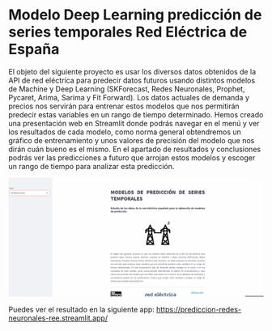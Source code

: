 # Modelo Deep Learning predicción de series temporales Red Eléctrica de España

El objeto del siguiente proyecto es usar los diversos datos obtenidos de la API de red eléctrica para predecir datos futuros usando distintos modelos de Machine y Deep Learning (SKForecast, Redes Neuronales, Prophet, Pycaret, Arima, Sarima y Fit Forward).
Los datos actuales de demanda y precios nos servirán para entrenar estos modelos que nos permitirán predecir estas variables en un rango de tiempo determinado.
Hemos creado una presentación web en Streamlit donde podrás navegar en el menú y ver los resultados de cada modelo, como norma general obtendremos un gráfico de entrenamiento y unos valores de precisión del modelo que nos dirán cuán bueno es el mismo. 
En el apartado de resultados y conclusiones podrás ver las predicciones a futuro que arrojan estos modelos y escoger un rango de tiempo para analizar esta predicción.

![](https://github.com/Dande8719/Predicci-n-de-series-temporales-con-Redes-Neuronales-Datos-REE-/blob/main/Streamlit_REE.gif)

Puedes ver el resultado en la siguiente app: https://prediccion-redes-neuronales-ree.streamlit.app/
